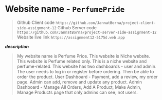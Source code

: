 # Website name  - `PerfumePride`

> Github Client code
`https://github.com/JannatBorna/project-client-side-assignment-12`
> Github Server code
 `https://github.com/JannatBorna/project-server-side-assignment-12`
 > Website live link
 `https://assignment12-5175d.web.app`

***description***
> My website name is Perfume Price. This website is Niche website. This website is Perfume related only. This is a niche website and perfume-related. This website has two dashboards - user and admin.
> The user needs to log in or register before ordering. Then be able to order the product. User Dashboard - Payment, add a review, my order page.
> Admin can add, remove and update any product. Admin Dashboard - Manage All Orders, Add A Product, Make Admin, Manage Products page that only admins can see, not users.
